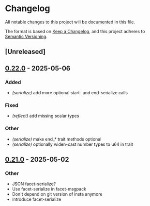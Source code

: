 # Changelog

All notable changes to this project will be documented in this file.

The format is based on [Keep a Changelog](https://keepachangelog.com/en/1.0.0/),
and this project adheres to [Semantic Versioning](https://semver.org/spec/v2.0.0.html).

## [Unreleased]

## [0.22.0](https://github.com/facet-rs/facet/compare/facet-serialize-v0.21.0...facet-serialize-v0.22.0) - 2025-05-06

### Added

- *(serialize)* add more optional start- and end-serialize calls

### Fixed

- *(reflect)* add missing scalar types

### Other

- *(serialize)* make end_* trait methods optional
- *(serialize)* optionally widen-cast number types to u64 in trait

## [0.21.0](https://github.com/facet-rs/facet/compare/facet-serialize-v0.20.0...facet-serialize-v0.21.0) - 2025-05-02

### Other

- JSON facet-serialize?
- Use facet-serialize in facet-msgpack
- Don't depend on git version of insta anymore
- Introduce facet-serialize
